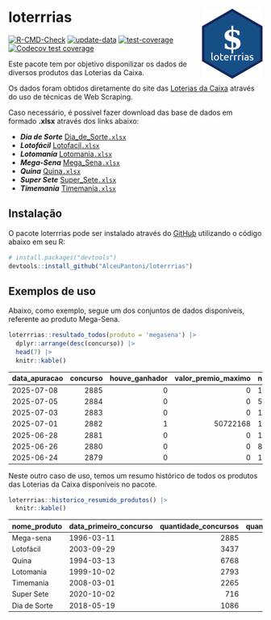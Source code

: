 
<!-- README.md is generated from README.Rmd. Please edit that file -->

# loterrrias <img src="man/figures/logo.png" align="right" height="139" />

<!-- badges: start -->

[![R-CMD-Check](https://github.com/AlceuPantoni/loterrrias/actions/workflows/R-CMD-check.yaml/badge.svg?branch=main)](https://github.com/AlceuPantoni/loterrrias/actions/workflows/R-CMD-check.yaml)
[![update-data](https://github.com/AlceuPantoni/loterrrias/actions/workflows/update-data.yaml/badge.svg)](https://github.com/AlceuPantoni/loterrrias/actions/workflows/update-data.yaml)
[![test-coverage](https://github.com/AlceuPantoni/loterrrias/actions/workflows/test-coverage.yaml/badge.svg?branch=main)](https://github.com/AlceuPantoni/loterrrias/actions/workflows/test-coverage.yaml)
[![Codecov test
coverage](https://codecov.io/gh/AlceuPantoni/loterrrias/branch/main/graph/badge.svg)](https://codecov.io/gh/AlceuPantoni/loterrrias?branch=main)
<!-- badges: end -->

Este pacote tem por objetivo disponilizar os dados de diversos produtos
das Loterias da Caixa.

Os dados foram obtidos diretamente do site das [Loterias da
Caixa](https://loterias.caixa.gov.br/Paginas/default.aspx) através do
uso de técnicas de Web Scraping.

Caso necessário, é possível fazer download das base de dados em formado
**.xlsx** através dos links abaixo:

- ***Dia de Sorte***
  [Dia_de_Sorte`.xlsx`](https://raw.githubusercontent.com/AlceuPantoni/loterrrias/main/data-raw/resultados_diadesorte.xlsx)
- ***Lotofácil***
  [Lotofacil`.xlsx`](https://raw.githubusercontent.com/AlceuPantoni/loterrrias/main/data-raw/resultados_lotofacil.xlsx)
- ***Lotomania***
  [Lotomania`.xlsx`](https://raw.githubusercontent.com/AlceuPantoni/loterrrias/main/data-raw/resultados_lotomania.xlsx)
- ***Mega-Sena***
  [Mega_Sena`.xlsx`](https://raw.githubusercontent.com/AlceuPantoni/loterrrias/main/data-raw/resultados_megasena.xlsx)
- ***Quina***
  [Quina`.xlsx`](https://raw.githubusercontent.com/AlceuPantoni/loterrrias/main/data-raw/resultados_quina.xlsx)
- ***Super Sete***
  [Super_Sete`.xlsx`](https://raw.githubusercontent.com/AlceuPantoni/loterrrias/main/data-raw/resultados_supersete.xlsx)
- ***Timemania***
  [Timemania`.xlsx`](https://raw.githubusercontent.com/AlceuPantoni/loterrrias/main/data-raw/resultados_timemania.xlsx)

## Instalação

O pacote loterrrias pode ser instalado através do
[GitHub](https://github.com/) utilizando o código abaixo em seu R:

``` r
# install.packages("devtools")
devtools::install_github("AlceuPantoni/loterrrias")
```

## Exemplos de uso

Abaixo, como exemplo, segue um dos conjuntos de dados disponíveis,
referente ao produto Mega-Sena.

``` r
loterrrias::resultado_todos(produto = 'megasena') |> 
  dplyr::arrange(desc(concurso)) |> 
  head(7) |> 
  knitr::kable()
```

| data_apuracao | concurso | houve_ganhador | valor_premio_maximo | numeros_sorteados | num_1 | num_2 | num_3 | num_4 | num_5 | num_6 |
|:--------------|---------:|---------------:|--------------------:|:------------------|------:|------:|------:|------:|------:|------:|
| 2025-07-08    |     2885 |              0 |                   0 | 10;25;28;36;37;56 |    10 |    25 |    28 |    36 |    37 |    56 |
| 2025-07-05    |     2884 |              0 |                   0 | 5;31;34;37;52;56  |     5 |    31 |    34 |    37 |    52 |    56 |
| 2025-07-03    |     2883 |              0 |                   0 | 1;40;43;56;57;60  |     1 |    40 |    43 |    56 |    57 |    60 |
| 2025-07-01    |     2882 |              1 |            50722168 | 11;15;19;23;49;51 |    11 |    15 |    19 |    23 |    49 |    51 |
| 2025-06-28    |     2881 |              0 |                   0 | 11;13;16;34;35;39 |    11 |    13 |    16 |    34 |    35 |    39 |
| 2025-06-26    |     2880 |              0 |                   0 | 8;14;15;33;34;54  |     8 |    14 |    15 |    33 |    34 |    54 |
| 2025-06-24    |     2879 |              0 |                   0 | 11;20;29;47;52;56 |    11 |    20 |    29 |    47 |    52 |    56 |

Neste outro caso de uso, temos um resumo histórico de todos os produtos
das Loterias da Caixa disponíveis no pacote.

``` r
loterrrias::historico_resumido_produtos() |> 
  knitr::kable()
```

| nome_produto | data_primeiro_concurso | quantidade_concursos | quantidade_concursos_com_ganhador | percentual_com_ganhador | media_premiacao | maior_premio | menor_premio | total_dezenas_sorteadas | numero_mais_sorteado | numero_menos_sorteado |
|:-------------|:-----------------------|---------------------:|----------------------------------:|------------------------:|----------------:|-------------:|-------------:|------------------------:|---------------------:|----------------------:|
| Mega-sena    | 1996-03-11             |                 2885 |                               635 |                    0.22 |      26102103.0 |    289420865 |    348732.75 |                   17310 |                   10 |                    26 |
| Lotofácil    | 2003-09-29             |                 3437 |                              3041 |                    0.88 |        969372.2 |      8252873 |     10712.22 |                   51555 |                   20 |                    16 |
| Quina        | 1994-03-13             |                 6768 |                              2598 |                    0.38 |       3561135.8 |    579215957 |     14230.37 |                   33840 |                    4 |                    47 |
| Lotomania    | 1999-10-02             |                 2793 |                               696 |                    0.25 |       2542702.5 |     37261930 |    109348.66 |                   55860 |                   47 |                    96 |
| Timemania    | 2008-03-01             |                 2265 |                                78 |                    0.03 |      25486153.3 |    818652938 |    164711.44 |                   15855 |                   20 |                    53 |
| Super Sete   | 2020-10-02             |                  716 |                                29 |                    0.04 |       3086601.8 |     10146164 |    124747.77 |                    5012 |                    7 |                     1 |
| Dia de Sorte | 2018-05-19             |                 1086 |                               338 |                    0.31 |        820192.6 |      4872572 |     59101.35 |                    7602 |                   10 |                     1 |
